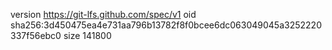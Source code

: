 version https://git-lfs.github.com/spec/v1
oid sha256:3d450475ea4e731aa796b13782f8f0bcee6dc063049045a3252220337f56ebc0
size 141800
